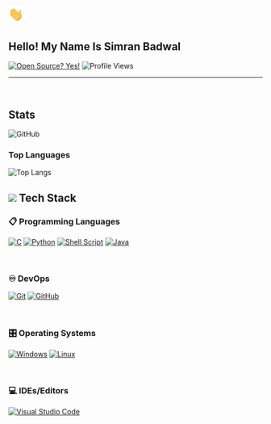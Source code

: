 # **<p> <img src="https://raw.githubusercontent.com/ABSphreak/ABSphreak/master/gifs/Hi.gif" width="30px"></p>**

## Hello! My Name Is Simran Badwal


[![Open Source? Yes!](https://badgen.net/badge/Open%20Source%20%3F/Yes%21/red?icon=github)](https://github.com/simranbadwal/#-contact)
![Profile Views](https://komarev.com/ghpvc/?username=simranbadwal)


---
<br>

## Stats

![GitHub](https://github-readme-stats.vercel.app/api?username=simranbadwal&show_icons=true&theme=radical)
<br>


### Top Languages

![Top Langs](https://github-readme-stats.vercel.app/api/top-langs/?username=simranbadwal&layout=compact&theme=radical)
<br>



<!-- Skills ############################ 
-->

## <img  src="https://media2.giphy.com/media/QssGEmpkyEOhBCb7e1/giphy.gif?cid=ecf05e47a0n3gi1bfqntqmob8g9aid1oyj2wr3ds3mg700bl&rid=giphy.gif" width ="25"><b>  Tech Stack</b><br>

### 📋 Programming Languages

<p align="left"> 
  <a href="https://www.cprogramming.com/" target="_blank"> 
    <img alt="C" src="https://img.shields.io/badge/C-%232370ED.svg?logo=c&logoColor=white"></a> 
  <a href="https://www.python.org/" target="_blank"> 
    <img alt="Python" src="https://img.shields.io/badge/Python-%2314354C.svg?logo=python&logoColor=white"></a>
  <a href="https://www.gnu.org/software/bash/" target="_blank">
    <img alt="Shell Script" src="https://img.shields.io/badge/Shell%20Script-%23121011.svg?logo=gnu-bash&logoColor=white"></a>
  <a href="https://www.java.com/en/" target="_blank">
    <img alt="Java" src="https://img.shields.io/badge/Java-ED8B00?style=for-the-badge&logo=java&logoColor=white"></a>
</p>
<br>

### ♾️ DevOps

<p align="left"> 


 <a href="https://git-scm.com/" target="_blank"> 
    <img alt="Git" src="https://img.shields.io/badge/Git-%23F05033.svg?logo=git&logoColor=white"/></a>
 <a href="https://github.com/" target="_blank"> 
    <img alt="GitHub" src="https://img.shields.io/badge/GitHub-%23121011.svg?logo=github&logoColor=white"/></a>
</p>
<br>




### 🎛️ Operating Systems

<p align="left"> 

 <a href="https://www.microsoft.com/en-us/windows/" target="_blank"> 
    <img alt="Windows" src="https://img.shields.io/badge/Windows-0078D6?logo=windows&logoColor=white"/></a>
  <a href="https://www.linux.org/" target="_blank"> 
    <img alt="Linux" src="https://img.shields.io/badge/Linux-FCC624?logo=linux&logoColor=black"/></a>
</p>
<br>

    
    
### 💻 IDEs/Editors

<p align="left"> 
  <a href="https://code.visualstudio.com/" target="_blank"> 
   <img alt="Visual Studio Code" src="https://img.shields.io/badge/Visual%20Studio%20Code-0078d7.svg?logo=visual-studio-code&logoColor=white"></a>   
</p>
<br>




